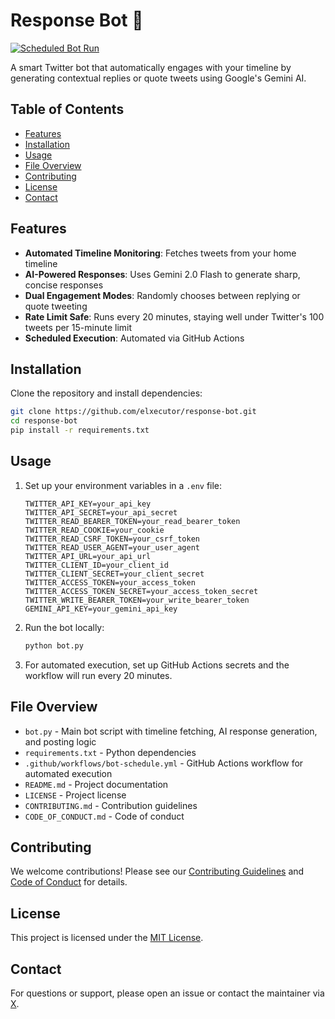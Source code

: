 # Response Bot 🤖

[![Scheduled Bot Run](https://github.com/elxecutor/response-bot/actions/workflows/bot-schedule.yml/badge.svg)](https://github.com/elxecutor/response-bot/actions/workflows/bot-schedule.yml)

A smart Twitter bot that automatically engages with your timeline by generating contextual replies or quote tweets using Google's Gemini AI.

## Table of Contents
- [Features](#features)
- [Installation](#installation)
- [Usage](#usage)
- [File Overview](#file-overview)
- [Contributing](#contributing)
- [License](#license)
- [Contact](#contact)

## Features
- **Automated Timeline Monitoring**: Fetches tweets from your home timeline
- **AI-Powered Responses**: Uses Gemini 2.0 Flash to generate sharp, concise responses
- **Dual Engagement Modes**: Randomly chooses between replying or quote tweeting
- **Rate Limit Safe**: Runs every 20 minutes, staying well under Twitter's 100 tweets per 15-minute limit
- **Scheduled Execution**: Automated via GitHub Actions

## Installation
Clone the repository and install dependencies:

```bash
git clone https://github.com/elxecutor/response-bot.git
cd response-bot
pip install -r requirements.txt
```

## Usage
1. Set up your environment variables in a `.env` file:
   ```env
   TWITTER_API_KEY=your_api_key
   TWITTER_API_SECRET=your_api_secret
   TWITTER_READ_BEARER_TOKEN=your_read_bearer_token
   TWITTER_READ_COOKIE=your_cookie
   TWITTER_READ_CSRF_TOKEN=your_csrf_token
   TWITTER_READ_USER_AGENT=your_user_agent
   TWITTER_API_URL=your_api_url
   TWITTER_CLIENT_ID=your_client_id
   TWITTER_CLIENT_SECRET=your_client_secret
   TWITTER_ACCESS_TOKEN=your_access_token
   TWITTER_ACCESS_TOKEN_SECRET=your_access_token_secret
   TWITTER_WRITE_BEARER_TOKEN=your_write_bearer_token
   GEMINI_API_KEY=your_gemini_api_key
   ```

2. Run the bot locally:
   ```bash
   python bot.py
   ```

3. For automated execution, set up GitHub Actions secrets and the workflow will run every 20 minutes.

## File Overview
- `bot.py` - Main bot script with timeline fetching, AI response generation, and posting logic
- `requirements.txt` - Python dependencies
- `.github/workflows/bot-schedule.yml` - GitHub Actions workflow for automated execution
- `README.md` - Project documentation
- `LICENSE` - Project license
- `CONTRIBUTING.md` - Contribution guidelines
- `CODE_OF_CONDUCT.md` - Code of conduct

## Contributing
We welcome contributions! Please see our [Contributing Guidelines](CONTRIBUTING.md) and [Code of Conduct](CODE_OF_CONDUCT.md) for details.

## License
This project is licensed under the [MIT License](LICENSE).

## Contact
For questions or support, please open an issue or contact the maintainer via [X](https://x.com/elxecutor/).
